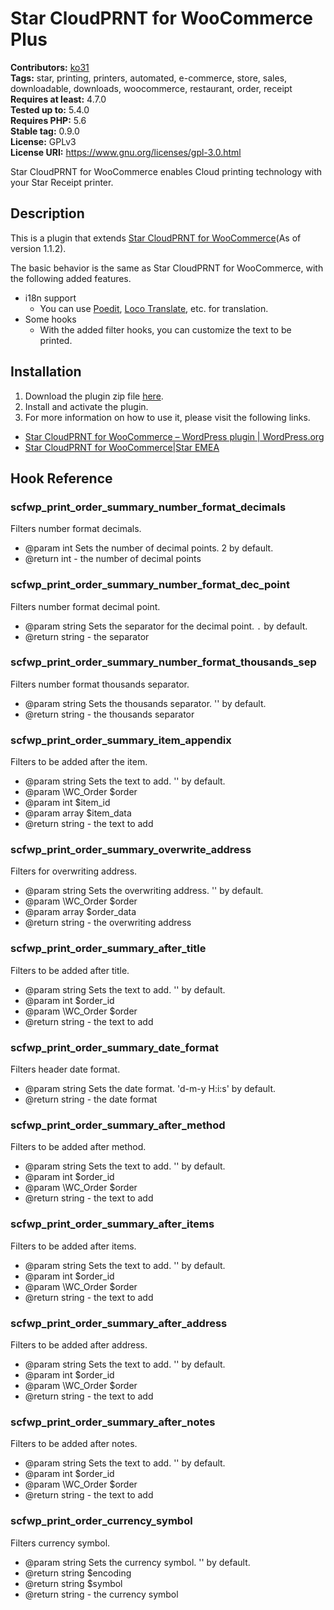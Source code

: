# Star CloudPRNT for WooCommerce Plus #
**Contributors:** [ko31](https://profiles.wordpress.org/ko31)  
**Tags:** star, printing, printers, automated, e-commerce, store, sales, downloadable, downloads, woocommerce, restaurant, order, receipt  
**Requires at least:** 4.7.0  
**Tested up to:** 5.4.0  
**Requires PHP:** 5.6  
**Stable tag:** 0.9.0  
**License:** GPLv3  
**License URI:** https://www.gnu.org/licenses/gpl-3.0.html  

Star CloudPRNT for WooCommerce enables Cloud printing technology with your Star Receipt printer.

## Description ##

This is a plugin that extends [Star CloudPRNT for WooCommerce](https://wordpress.org/plugins/star-cloudprnt-for-woocommerce/)(As of version 1.1.2).

The basic behavior is the same as Star CloudPRNT for WooCommerce, with the following added features.

* i18n support
  * You can use [Poedit](https://poedit.net/), [Loco Translate](https://wordpress.org/plugins/loco-translate/), etc. for translation.
* Some hooks
  * With the added filter hooks, you can customize the text to be printed.

## Installation ##

1. Download the plugin zip file [here](https://github.com/ko31/star-cloudprnt-for-woocommerce-plus/releases/latest).
2. Install and activate the plugin.
3. For more information on how to use it, please visit the following links.
  * [Star CloudPRNT for WooCommerce – WordPress plugin \| WordPress\.org](https://wordpress.org/plugins/star-cloudprnt-for-woocommerce/)
  * [Star CloudPRNT for WooCommerce\|Star EMEA](https://star-emea.com/products/star-cloudprnt-for-woocommerce/)

## Hook Reference ##

### scfwp_print_order_summary_number_format_decimals ###

Filters number format decimals.

- @param int Sets the number of decimal points. 2 by default.
- @return int - the number of decimal points

### scfwp_print_order_summary_number_format_dec_point ###

Filters number format decimal point.

- @param string Sets the separator for the decimal point. `.` by default.
- @return string - the separator

### scfwp_print_order_summary_number_format_thousands_sep ###

Filters number format thousands separator.

- @param string Sets the thousands separator. '' by default.
- @return string - the thousands separator

### scfwp_print_order_summary_item_appendix ###

Filters to be added after the item.

- @param string Sets the text to add. '' by default.
- @param \WC_Order $order
- @param int $item_id
- @param array $item_data
- @return string - the text to add

### scfwp_print_order_summary_overwrite_address ###

Filters for overwriting address.

- @param string Sets the overwriting address. '' by default.
- @param \WC_Order $order
- @param array $order_data
- @return string - the overwriting address

### scfwp_print_order_summary_after_title ###

Filters to be added after title.

- @param string Sets the text to add. '' by default.
- @param int $order_id
- @param \WC_Order $order
- @return string - the text to add

### scfwp_print_order_summary_date_format ###

Filters header date format.

- @param string Sets the date format. 'd-m-y H:i:s' by default.
- @return string - the date format

### scfwp_print_order_summary_after_method ###

Filters to be added after method.

- @param string Sets the text to add. '' by default.
- @param int $order_id
- @param \WC_Order $order
- @return string - the text to add

### scfwp_print_order_summary_after_items ###

Filters to be added after items.

- @param string Sets the text to add. '' by default.
- @param int $order_id
- @param \WC_Order $order
- @return string - the text to add

### scfwp_print_order_summary_after_address ###

Filters to be added after address.

- @param string Sets the text to add. '' by default.
- @param int $order_id
- @param \WC_Order $order
- @return string - the text to add

### scfwp_print_order_summary_after_notes ###

Filters to be added after notes.

- @param string Sets the text to add. '' by default.
- @param int $order_id
- @param \WC_Order $order
- @return string - the text to add

### scfwp_print_order_currency_symbol ###

Filters currency symbol.

- @param string Sets the currency symbol. '' by default.
- @return string $encoding
- @return string $symbol
- @return string - the currency symbol
